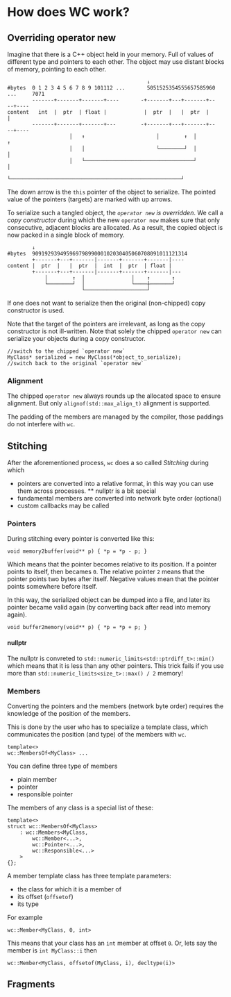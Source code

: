 # How does WC work?

## Overriding operator new

Imagine that there is a C++ object held in your memory. Full of values of different type and pointers to each other. The object may use distant blocks of memory, pointing to each other.

                                                 ↓
    #bytes  0 1 2 3 4 5 6 7 8 9 101112 ...       5051525354555657585960 ...     7071
            -------+-------+-------+----       -+-------+---+-------+--      --+----
    content   int  |  ptr  | float |            |  ptr  |   |  ptr  |          |
            -------+-------+-------+---        -+-------+---+-------+--      --+----
                        │   ↑                       │        ↑  │               ↑
                        │   │                       └────────┘  │               │
                        │   └───────────────────────────────────┘               │
                        └───────────────────────────────────────────────────────┘

The down arrow is the `this` pointer of the object to serialize.
The pointed value of the pointers (targets) are marked with up arrows.

To serialize such a tangled object, the _`operator new` is overridden_.
We call a _copy constructor_ during which
the new `operator new` makes sure that only consecutive, adjacent blocks are allocated.
As a result, the copied object is now packed in a single block of memory.

            ↓                                     
    #bytes  90919293949596979899000102030405060708091011121314
            +-------+---+-------|-------+-------+-------|---- 
    content |  ptr  |   |  ptr  |  int  |  ptr  | float |     
            +-------+---+-------|-------+-------+-------|---  
                │        ↑  │               │    ↑       ↑
                └────────┘  │               └────┼───────┘
                            └────────────────────┘

If one does not want to serialize then the original (non-chipped) copy constructor is used.

Note that the target of the pointers are irrelevant, as long as the copy constructor is not ill-written.
Note that solely the chipped `operator new` can serialize your objects during a copy constructor.

    //switch to the chipped `operator new`
    MyClass* serialized = new MyClass(*object_to_serialize);
    //switch back to the original `operator new`

### Alignment
The chipped `operator new` always rounds up the allocated space to ensure alignment.
But only `alignof(std::max_align_t)` alignment is supported.

The padding of the members are managed by the compiler, those paddings do not interfere with `wc`.

## Stitching
After the aforementioned process, `wc` does a so called _Stitching_ during which

* pointers are converted into a relative format, in this way you can use them across processes.
** nullptr is a bit special
* fundamental members are converted into network byte order (optional)
* custom callbacks may be called

### Pointers
During stitching every pointer is converted like this:

    void memory2buffer(void** p) { *p = *p - p; }

Which means that the pointer becomes relative to its position. If a pointer points to itself, then becames `0`.
The relative pointer `2` means that the pointer points two bytes after itself. Negative values mean that the pointer points somewhere before itself.

In this way, the serialized object can be dumped into a file, and later its pointer became valid again (by converting back after read into memory again).

    void buffer2memory(void** p) { *p = *p + p; }

#### nullptr
The nullptr is convreted to `std::numeric_limits<std::ptrdiff_t>::min()` which means that it is less than any other pointers.
This trick fails if you use more than `std::numeric_limits<size_t>::max() / 2` memory!

### Members
Converting the pointers and the members (network byte order) requires the knowledge of the position of the members.

This is done by the user who has to specialize a template class, which communicates the position (and type) of the members with `wc`.

    template<>
    wc::MembersOf<MyClass> ...

You can define three type of members
* plain member
* pointer
* responsible pointer

The members of any class is a special list of these:

    template<>
    struct wc::MembersOf<MyClass>
        : wc::Members<MyClass,
            wc::Member<...>,
            wc::Pointer<...>,
            wc::Responsible<...>
        >
    {};

A member template class has three template parameters:
* the class for which it is a member of
* its offset (`offsetof`)
* its type

For example

    wc::Member<MyClass, 0, int>

This means that your class has an `int` member at offset `0`. Or, lets say the member is `int MyClass::i` then

    wc::Member<MyClass, offsetof(MyClass, i), decltype(i)>

## Fragments
